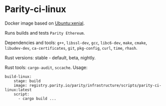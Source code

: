 # Parity-ci-linux

Docker image based on [Ubuntu:xenial](https://hub.docker.com/_/ubuntu).

Runs builds and tests `Parity Ethereum`.

Dependencies and tools: `g++`, `libssl-dev`, `gcc`, `libc6-dev`, `make`, `cmake`, `libudev-dev`, `ca-certificates`, `git`, `pkg-config`, `curl`, `time`, `rhash`.

Rust versions: stable - default, beta, nightly.

Rust tools: `cargo-audit`, `sccache`.
Usage:
```
build-linux:
    stage: build
    image: registry.parity.io/parity/infrastructure/scripts/parity-ci-linux:latest
    script:
      - cargo build ...
```
